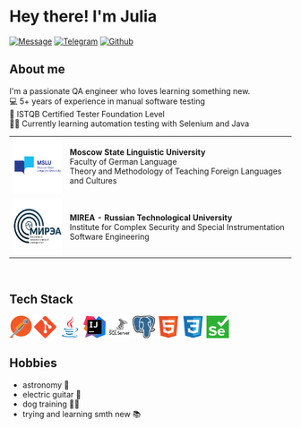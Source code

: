 # Hey there! I'm Julia
<a href="mailto:yulia.dmitrieva@yahoo.com"><img src="https://img.shields.io/badge/Message-red?style=for-the-badge" alt="Message"></a>
<a href="https://t.me/juliett_delta"><img src="https://img.shields.io/badge/Telegram-2CA5E0?style=for-the-badge&logo=telegram&logoColor=white" alt="Telegram"></a>
<a href="https://github.com/judmi"><img src="https://img.shields.io/badge/GitHub-100000?style=for-the-badge&logo=github&logoColor=white" alt="Github"></a>

<h2> About me </h2>

I'm a passionate QA engineer who loves learning something new.\
:computer: 5+ years of experience in manual software testing\
:page_facing_up: ISTQB Certified Tester Foundation Level\
:woman_student: Currently learning automation testing with Selenium and Java

<!-- :email: Shoot me an email at yulia.dmitrieva@yahoo.com -->
<table width="100%" border='0'>
   <tr> 
    <td width="20%" valign="bottom" align="center"><a href="https://linguanet.ru/en/"><img src="/images/mslu.png" width="100" height="100" alt="MSLU logo"></a></td><td valign="middle"><b>Moscow State Linguistic University</b></br>Faculty of German Language</br>Theory and Methodology of Teaching Foreign Languages and Cultures</td></tr>
    <tr><td width="20%" valign="bottom" align="center"><a href="https://english.mirea.ru/"><img src="/images/mirea.png" width="100" height="100" alt="MIREA logo"></td><td valign="middle"><b>MIREA - Russian Technological University</b></br>Institute for Complex Security and Special Instrumentation</br>Software Engineering</td>
   </tr>
  </table>
  </br>

## Tech Stack
<div> 
<img src="/icons/postman.svg" width="40" height="40">
<img src="icons/git-original.svg" width="40" height="40">
<img src="icons/java-original.svg" width="40" height="40">
<img src="icons/intellij-idea.svg" width="40" height="40">
<img src="icons/microsoftsqlserver-plain-wordmark.svg" width="40" height="40">
<img src="icons/postgresql.svg" width="40" height="40">
<img src="icons/html5-original.svg" width="40" height="40">
<img src="icons/css3-original.svg" width="40" height="40">
<img src="icons/selenium.svg" width="40" height="40">
</div>

## Hobbies
* astronomy :stars:
* electric guitar :guitar:
* dog training :service_dog:
* trying and learning smth new :books:


